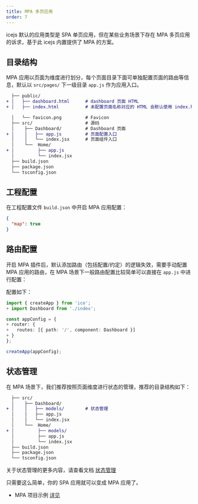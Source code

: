 ```yaml
---
title: MPA 多页应用
order: 7
---
```


icejs 默认的应用类型是 SPA 单页应用，但在某些业务场景下存在 MPA 多页应用的诉求，基于此 icejs 内置提供了 MPA 的方案。

## 目录结构

MPA 应用以页面为维度进行划分，每个页面目录下面可单独配置页面的路由等信息，默认以 `src/pages/` 下一级目录 `app.js` 作为应用入口。

```diff
  ├── public/
+ │   ├── dashboard.html      # dashboard 页面 HTML
+ │   ├── index.html          # 未配置页面名称对应的 HTML 会默认使用 index.html

  │   └── favicon.png         # Favicon
  ├── src/                    # 源码
  │    ├── Dashboard/         # Dashboard 页面
+ │    │   ├── app.js         # 页面配置入口
  │    │   └── index.jsx      # 页面组件入口
  │    └──  Home/
+ │         ├── app.js
  │         └── index.jsx
  ├── build.json
  ├── package.json
  └── tsconfig.json
```

## 工程配置

在工程配置文件 `build.json` 中开启 MPA 应用配置：

```json
{
  "map": true
}
```

## 路由配置

开启 MPA 插件后，默认添加路由（包括配置/约定）的逻辑失效，需要手动配置 MPA 应用的路由，在 MPA 场景下一般路由配置比较简单可以直接在 `app.js` 中进行配置：

配置如下：

```ts
import { createApp } from 'ice';
+ import Dashboard from './index';

const appConfig = {
+ router: {
+   routes: [{ path: '/', component: Dashboard }]
+ }
};

createApp(appConfig);
```

## 状态管理

在 MPA 场景下，我们推荐按照页面维度进行状态的管理，推荐的目录结构如下：

```diff
  ├── src/
  │    ├── Dashboard/
+ │    │   ├── models/        # 状态管理
  │    │   ├── app.js
  │    │   └── index.jsx
  │    └──  Home/
+ │         ├── models/
  │         ├── app.js
  │         └── index.jsx
  ├── build.json
  ├── package.json
  └── tsconfig.json
```

关于状态管理的更多内容，请查看文档 [状态管理](/docs/guide/basic/store.md)

只需要这么简单，你的 SPA 应用就可以变成 MPA 应用了。

* MPA 项目示例 [详见](https://github.com/ice-lab/icejs/tree/master/examples/basic-mpa)
